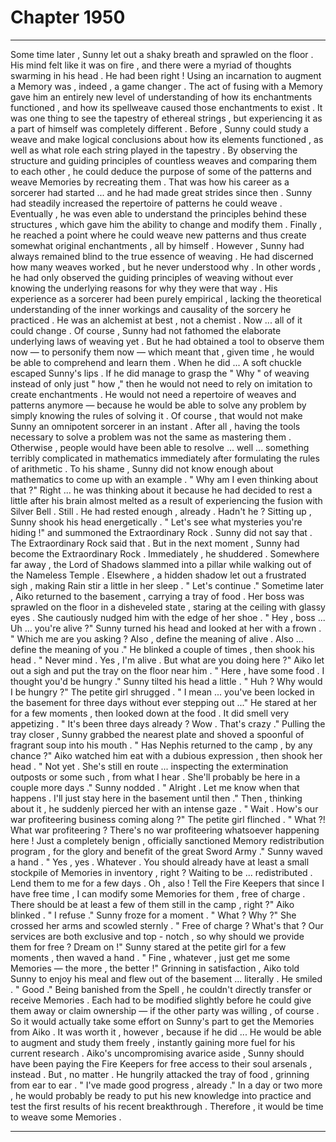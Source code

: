 
# Chapter 1950


---

Some time later , Sunny let out a shaky breath and sprawled on the floor . His mind felt like it was on fire , and there were a myriad of thoughts swarming in his head .
He had been right !
Using an incarnation to augment a Memory was , indeed , a game changer . The act of fusing with a Memory gave him an entirely new level of understanding of how its enchantments functioned , and how its spellweave caused those enchantments to exist .
It was one thing to see the tapestry of ethereal strings , but experiencing it as a part of himself was completely different .
Before , Sunny could study a weave and make logical conclusions about how its elements functioned , as well as what role each string played in the tapestry . By observing the structure and guiding principles of countless weaves and comparing them to each other , he could deduce the purpose of some of the patterns and weave Memories by recreating them . That was how his career as a sorcerer had started ... and he had made great strides since then .
Sunny had steadily increased the repertoire of patterns he could weave . Eventually , he was even able to understand the principles behind these structures , which gave him the ability to change and modify them . Finally , he reached a point where he could weave new patterns and thus create somewhat original enchantments , all by himself .
However , Sunny had always remained blind to the true essence of weaving . He had discerned how many weaves worked , but he never understood why . In other words , he had only observed the guiding principles of weaving without ever knowing the underlying reasons for why they were that way .
His experience as a sorcerer had been purely empirical , lacking the theoretical understanding of the inner workings and causality of the sorcery he practiced . He was an alchemist at best , not a chemist .
Now ... all of it could change .
Of course , Sunny had not fathomed the elaborate underlying laws of weaving yet . But he had obtained a tool to observe them now — to personify them now — which meant that , given time , he would be able to comprehend and learn them . When he did ...
A soft chuckle escaped Sunny's lips .
If he did manage to grasp the " Why " of weaving instead of only just " how ," then he would not need to rely on imitation to create enchantments . He would not need a repertoire of weaves and patterns anymore — because he would be able to solve any problem by simply knowing the rules of solving it .
Of course , that would not make Sunny an omnipotent sorcerer in an instant . After all , having the tools necessary to solve a problem was not the same as mastering them . Otherwise , people would have been able to resolve ... well ... something terribly complicated in mathematics immediately after formulating the rules of arithmetic .
To his shame , Sunny did not know enough about mathematics to come up with an example .
" Why am I even thinking about that ?"
Right ... he was thinking about it because he had decided to rest a little after his brain almost melted as a result of experiencing the fusion with Silver Bell .
Still .
He had rested enough , already . Hadn't he ?
Sitting up , Sunny shook his head energetically .
" Let's see what mysteries you're hiding !"
and summoned the Extraordinary Rock .
Sunny did not say that . The Extraordinary Rock said that .
But in the next moment , Sunny had become the Extraordinary Rock . Immediately , he shuddered .
Somewhere far away , the Lord of Shadows slammed into a pillar while walking out of the Nameless Temple . Elsewhere , a hidden shadow let out a frustrated sigh , making Rain stir a little in her sleep .
" Let's continue ."
Sometime later , Aiko returned to the basement , carrying a tray of food . Her boss was sprawled on the floor in a disheveled state , staring at the ceiling with glassy eyes .
She cautiously nudged him with the edge of her shoe .
" Hey , boss ... Uh ... you're alive ?"
Sunny turned his head and looked at her with a frown .
" Which me are you asking ? Also , define the meaning of alive . Also ... define the meaning of you ."
He blinked a couple of times , then shook his head .
" Never mind . Yes , I'm alive . But what are you doing here ?"
Aiko let out a sigh and put the tray on the floor near him .
" Here , have some food . I thought you'd be hungry ."
Sunny tilted his head a little .
" Huh ? Why would I be hungry ?"
The petite girl shrugged .
" I mean ... you've been locked in the basement for three days without ever stepping out ..."
He stared at her for a few moments , then looked down at the food .
It did smell very appetizing .
" It's been three days already ? Wow . That's crazy ."
Pulling the tray closer , Sunny grabbed the nearest plate and shoved a spoonful of fragrant soup into his mouth .
" Has Nephis returned to the camp , by any chance ?"
Aiko watched him eat with a dubious expression , then shook her head .
" Not yet . She's still en route ... inspecting the extermination outposts or some such , from what I hear . She'll probably be here in a couple more days ."
Sunny nodded .
" Alright . Let me know when that happens . I'll just stay here in the basement until then ."
Then , thinking about it , he suddenly pierced her with an intense gaze .
" Wait . How's our war profiteering business coming along ?"
The petite girl flinched .
" What ?! What war profiteering ? There's no war profiteering whatsoever happening here ! Just a completely benign , officially sanctioned Memory redistribution program , for the glory and benefit of the great Sword Army ."
Sunny waved a hand .
" Yes , yes . Whatever . You should already have at least a small stockpile of Memories in inventory , right ? Waiting to be ... redistributed . Lend them to me for a few days . Oh , also ! Tell the Fire Keepers that since I have free time , I can modify some Memories for them , free of charge . There should be at least a few of them still in the camp , right ?"
Aiko blinked .
" I refuse ."
Sunny froze for a moment .
" What ? Why ?"
She crossed her arms and scowled sternly .
" Free of charge ? What's that ? Our services are both exclusive and top - notch , so why should we provide them for free ? Dream on !"
Sunny stared at the petite girl for a few moments , then waved a hand .
" Fine , whatever , just get me some Memories — the more , the better !"
Grinning in satisfaction , Aiko told Sunny to enjoy his meal and flew out of the basement ... literally .
He smiled .
" Good ."
Being banished from the Spell , he couldn't directly transfer or receive Memories . Each had to be modified slightly before he could give them away or claim ownership — if the other party was willing , of course .
So it would actually take some effort on Sunny's part to get the Memories from Aiko .
It was worth it , however , because if he did ...
He would be able to augment and study them freely , instantly gaining more fuel for his current research .
Aiko's uncompromising avarice aside , Sunny should have been paying the Fire Keepers for free access to their soul arsenals , instead . But , no matter .
He hungrily attacked the tray of food , grinning from ear to ear .
" I've made good progress , already ."
In a day or two more , he would probably be ready to put his new knowledge into practice and test the first results of his recent breakthrough .
Therefore , it would be time to weave some Memories .

---


